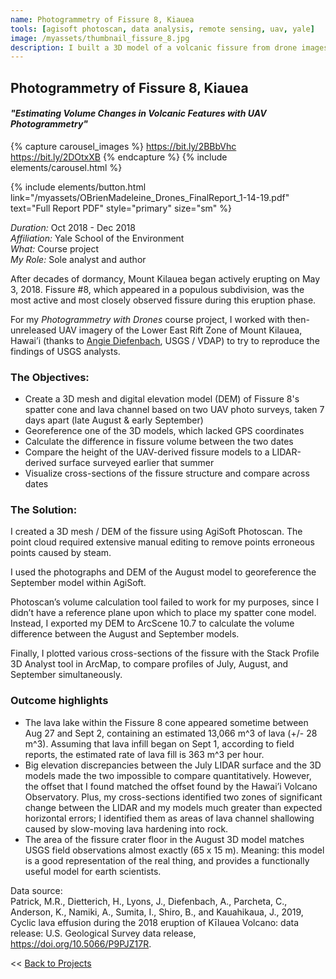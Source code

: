 ```yaml
---
name: Photogrammetry of Fissure 8, Kiauea
tools: [agisoft photoscan, data analysis, remote sensing, uav, yale]
image: /myassets/thumbnail_fissure_8.jpg
description: I built a 3D model of a volcanic fissure from drone images during the 2018 Kilauea eruption, to describe changes in the fissure's morphology.
---
```


## Photogrammetry of Fissure 8, Kiauea ##
#### *"Estimating Volume Changes in Volcanic Features with UAV Photogrammetry"*

{% capture carousel_images %}
https://bit.ly/2BBbVhc
https://bit.ly/2DOtxXB
{% endcapture %}
{% include elements/carousel.html %}

{% include elements/button.html link="/myassets/OBrienMadeleine_Drones_FinalReport_1-14-19.pdf" text="Full Report PDF" style="primary" size="sm" %}

*Duration:* Oct 2018 - Dec 2018  
*Affiliation:* Yale School of the Environment  
*What:* Course project  
*My Role:* Sole analyst and author


After decades of dormancy, Mount Kilauea began actively erupting on May 3, 2018. Fissure #8, which appeared in a populous subdivision, was the most active and most closely observed fissure during this eruption phase. 

For my *Photogrammetry with Drones* course project, I worked with then-unreleased UAV imagery of the Lower East Rift Zone of Mount Kilauea, Hawai’i (thanks to [Angie Diefenbach]( https://www.usgs.gov/staff-profiles/angie-diefenbach), USGS / VDAP) to try to reproduce the findings of USGS analysts.

### The Objectives:

* Create a 3D mesh and digital elevation model (DEM) of Fissure 8's spatter cone and lava channel based on two UAV photo surveys, taken 7 days apart (late August & early September)
* Georeference one of the 3D models, which lacked GPS coordinates
* Calculate the difference in fissure volume between the two dates
* Compare the height of the UAV-derived fissure models to a LIDAR-derived surface surveyed earlier that summer
* Visualize cross-sections of the fissure structure and compare across dates


### The Solution:

I created a 3D mesh / DEM of the fissure using AgiSoft Photoscan. The point cloud required extensive manual editing to remove points erroneous points caused by steam. 

I used the photographs and DEM of the August model to georeference the September model within AgiSoft.

Photoscan’s volume calculation tool failed to work for my purposes, since I didn’t have a reference plane upon which to place my spatter cone model. Instead, I exported my DEM to ArcScene 10.7 to calculate the volume difference between the August and September models. 

Finally, I plotted various cross-sections of the fissure with the Stack Profile 3D Analyst tool in ArcMap, to compare profiles of July, August, and September simultaneously.


### Outcome highlights
* The lava lake within the Fissure 8 cone appeared sometime between Aug 27 and Sept 2, containing an estimated 13,066 m^3 of lava (+/- 28 m^3). Assuming that lava infill began on Sept 1, according to field reports, the estimated rate of lava fill is 363 m^3 per hour.
* Big elevation discrepancies between the July LIDAR surface and the 3D models made the two impossible to compare quantitatively. However, the offset that I found matched the offset found by the Hawai’i Volcano Observatory. Plus, my cross-sections identified two zones of significant change between the LIDAR and my models much greater than expected horizontal errors; I identified them as areas of lava channel shallowing caused by slow-moving lava hardening into rock. 
* The area of the fissure crater floor in the August 3D model matches USGS field observations almost exactly (65 x 15 m). Meaning: this model is a good representation of the real thing, and provides a functionally useful model for earth scientists. 


Data source:  
Patrick, M.R., Dietterich, H., Lyons, J., Diefenbach, A., Parcheta, C., Anderson, K., Namiki, A., Sumita, I., Shiro, B., and Kauahikaua, J., 2019, Cyclic lava effusion during the 2018 eruption of Kīlauea Volcano: data release: U.S. Geological Survey data release, https://doi.org/10.5066/P9PJZ17R.


<< [Back to Projects](/projects/)